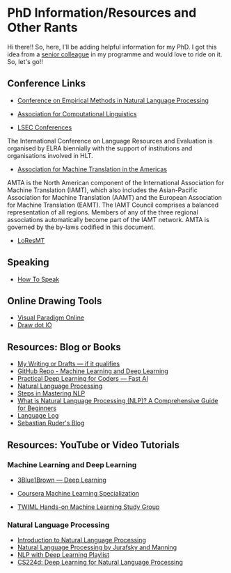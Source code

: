 # PhD Information/Resources and Other Rants
Hi there!! So, here, I'll be adding helpful information for my PhD. I got this idea from a [senior colleague](https://github.com/33fred33) in my programme and would love to ride on it. So, let's go!!

## Conference Links
- [Conference on Empirical Methods in Natural Language Processing](https://2023.emnlp.org)

- [Association for Computational Linguistics](https://www.aclweb.org/portal/content/submission-dates-and-process-eaclnaacl-and-acl-2024)

- [LSEC Conferences](http://www.lrec-conf.org) 

The International Conference on Language Resources and Evaluation is organised by ELRA biennially with the support of institutions and organisations involved in HLT.

- [Association for Machine Translation in the Americas](https://amtaweb.org)
  
AMTA is the North American component of the International Association for Machine Translation (IAMT), which also includes the Asian-Pacific Association for Machine Translation (AAMT) and the European Association for Machine Translation (EAMT). The IAMT Council comprises a balanced representation of all  regions. Members of any of the three regional associations automatically become part of the IAMT network. AMTA is governed by the by-laws codified in this document.

- [LoResMT](https://machinetranslate.org)

## Speaking
- [How To Speak](https://www.youtube.com/watch?v=Unzc731iCUY)

## Online Drawing Tools

- [Visual Paradigm Online](https://online.visual-paradigm.com)
- [Draw dot IO](https://app.diagrams.net)

## Resources: Blog or Books
- [My Writing or Drafts &mdash; if it qualifies](https://distinctadura.atlassian.net/wiki/spaces/~639359e377acd224b34378e5/pages/edit-v2/6946817?draftShareId=78bbf76f-7da0-427a-a622-d66435c614a6)
- [GitHub Repo - Machine Learning and Deep Learning](https://github.com/bansalkanav/Machine_Learning_and_Deep_Learning)
- [Practical Deep Learning for Coders &mdash; Fast AI](https://course.fast.ai)
- [Natural Language Processing](https://naturallanguageprocessing.com)
- [Steps in Mastering NLP](https://www.kdnuggets.com/7-steps-to-mastering-natural-language-processing)
- [What is Natural Language Processing (NLP)? A Comprehensive Guide for Beginners](https://www.datacamp.com/blog/what-is-natural-language-processing?utm_source=customerio&utm_medium=email&utm_campaign=231010_1-newsletter_2-b2b_3-all_4-na_5-na_6-dc-insights_7-na_8-emal-ci_9-na_10-bau_11-email&utm_content=blast&utm_term=blog&dc_euid=12649049)
- [Language Log](https://languagelog.ldc.upenn.edu/nll/)
- [Sebastian Ruder's Blog](https://www.ruder.io)

## Resources: YouTube or Video Tutorials

### Machine Learning and Deep Learning
-  [3Blue1Brown &mdash; Deep Learning](https://www.youtube.com/watch?v=aircAruvnKk&list=PLZHQObOWTQDNU6R1_67000Dx_ZCJB-3pi)

- [Coursera Machine Learning Specialization](https://www.coursera.org/learn/machine-learning/)

- [TWIML Hands-on Machine Learning Study Group](https://www.youtube.com/playlist?list=PLesM8TI75z-G6I7y6YIrs8USDeIV4FBjl)
### Natural Language Processing

- [Introduction to Natural Language Processing](https://www.youtube.com/playlist?list=PLLssT5z_DsK8BdawOVCCaTCO99Ya58ryR)
- [Natural Language Processing by Jurafsky and Manning](https://www.youtube.com/playlist?list=PL8FFE3F391203C98C)
- [NLP with Deep Learning Playlist](https://www.youtube.com/playlist?list=PLoROMvodv4rOSH4v6133s9LFPRHjEmbmJ)
- [CS224d: Deep Learning for Natural Language Processing](http://cs224d.stanford.edu/syllabus.html)





  

